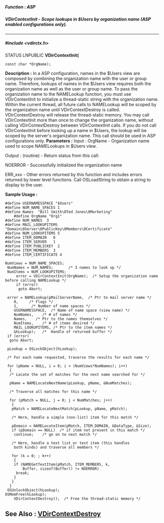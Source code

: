 ##### Function : ASP
##### VDirContextInit - Scope lookups in $Users by organization name (ASP enabled configurations only).
---
##### #include <vdirctx.h>
STATUS LNPUBLIC **VDirContextInit(**

	const char *OrgName);
**Description :**
In a ASP configuration, names in the $Users view are composed by combining the 
organization name with the user or group name.  Therefore, lookups of names in 
the $Users view requires both the organization name as well as the user or 
group name.  To pass the organization name to the NAMELookup function, you must 
use VDirContextInit to initialize a thread-static string with the organization 
name.  Within the current thread, all future calls to NAMELookup will be scoped 
by the organization name until VDirContextDestroy is called.  
VDirContextDestroy will release the thread-static memory.  You may call 
VDirContextInit more than once to change the organization name, without calling 
VDirContextDestroy between VDirContextInit calls.  If you do not call 
VDirContextInit before looking up a name in $Users, the lookup will be scoped 
by the server's organization name.  This call should be used in ASP 
configurations only.
**Parameters :**
Input :
OrgName  -  Organization name used to scope NAMELookups in $Users view.

Output :
(routine)  -  Return status from this call: 

NOERROR - Successfully initialized the organization name

ERR_xxx - Other errors returned by this function and includes errors returned by lower level functions. Call OSLoadString to obtain a string to display to the user.


**Sample Usage :**
```
#define USERNAMESSPACE "$Users"
#define NUM_NAME_SPACES 1
#define Names  "Bill Smith\0Ted Jones\0Marketing"
	#define OrgName "Org1"
#define NUM_NAMES  3
#define MAIL_LOOKUPITEMS "Domain\0Server\0PublicKey\0Members\0Certificate"
#define NUM_LOOKUPITEMS 5
#define ITEM_DOMAIN   0
#define ITEM_SERVER   1
#define ITEM_PUBLICKEY  2
#define ITEM_MEMBERS  3
#define ITEM_CERTIFICATE 4
 
NumViews = NUM_NAME_SPACES;
 NumNames = NUM_NAMES;       /* 3 names to look up */
 NumItems = NUM_LOOKUPITEMS;
	 error = VDirContextInit(OrgName);  /* Setup the organization name 
before calling NAMELookup */
	 if (error)
	  goto Abort;

 error = NAMELookup(pMailServerName,  /* Ptr to mail server name */
    0,     /* Flags */
    1,      /* Number of name spaces */
    USERNAMESSPACE,  /* Name of name space (view name) */
    NumNames,    /* # of names */
    Names,    /* Ptr to the names themselves */
    NumItems,    /* # of items desired */
    MAIL_LOOKUPITEMS, /* Ptr to the item names */
    &hLookup);   /*  Handle of returned buffer */
 if (error)
  goto Abort;

 pLookup = OSLockObject(hLookup);

 /* For each name requested, traverse the results for each name */

 for (pName = NULL, i = 0; i < (NumViews*NumNames); i++)
  {
  /* Locate the set of matches for the next name searched for */

  pName = NAMELocateNextName(pLookup, pName, &NumMatches);

  /* Traverse all matches for this name */

  for (pMatch = NULL, j = 0; j < NumMatches; j++)
   {
   pMatch = NAMELocateNextMatch(pLookup, pName, pMatch);

   /* Here, handle a simple (non-list) item for this match */

   pDomain = NAMELocateItem(pMatch, ITEM_DOMAIN, &DataType, &Size);
   if (pDomain == NULL)  /* if item not present in this match */
    continue;    /* go on to next match */

   /* Here, handle a text list or text item (this handles
    both kinds) and traverse all members */

   for (k = 0; ; k++)
    {
    if (NAMEGetTextItem(pMatch, ITEM_MEMBERS, k, 
        Buffer, sizeof(Buffer)) != NOERROR)
     break;
    }
   }
  }
 OSUnlockObject(hLookup);
OSMemFree(hLookup);
	VDirContextDestroy();  /* Free the thread-static memory */
```
**See Also :**
[VDirContextDestroy](D:/md_files/VDirContextDestroy.md)
---
